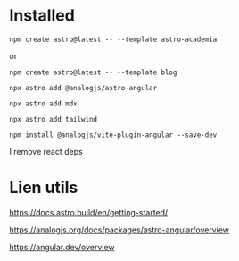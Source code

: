 # Installed

`npm create astro@latest -- --template astro-academia`

or

`npm create astro@latest -- --template blog`

`npx astro add @analogjs/astro-angular`

`npx astro add mdx`

`npx astro add tailwind`

`npm install @analogjs/vite-plugin-angular --save-dev`

I remove react deps

# Lien utils 

https://docs.astro.build/en/getting-started/

https://analogjs.org/docs/packages/astro-angular/overview

https://angular.dev/overview